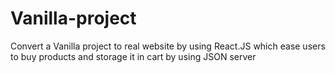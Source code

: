 # Vanilla-project
Convert a Vanilla project to real website by using React.JS which ease users to buy products and storage it in cart by using JSON server
